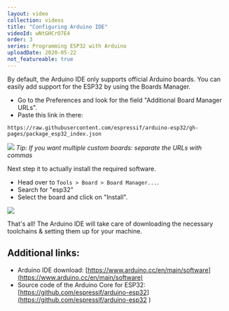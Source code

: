 ```yaml
---
layout: video
collection: videos
title: "Configuring Arduino IDE"
videoId: wNtGHCrO7E4
order: 3
series: Programming ESP32 with Arduino
uploadDate: 2020-05-22
not_featureable: true
---
```


By default, the Arduino IDE only supports official Arduino boards. You can easily add support for the ESP32 by using the Boards Manager.

* Go to the Preferences and look for the field "Additional Board Manager URLs".
* Paste this link in there: 

```
https://raw.githubusercontent.com/espressif/arduino-esp32/gh-pages/package_esp32_index.json
```

![]({{page.url}}../images/arduino-ide-add-board-url.png)
*Tip: If you want multiple custom boards: separate the URLs with commas*

Next step it to actually install the required software. 

* Head over to `Tools > Board > Board Manager...`.
* Search for "esp32"
* Select the board and click on "Install".

![]({{page.url}}../images/arduino-ide-install-esp32-board.png)


That's all! The Arduino IDE will take care of downloading the necessary toolchains & setting them up for your machine.

## Additional links:
* Arduino IDE download: [https://www.arduino.cc/en/main/software](https://www.arduino.cc/en/main/software)
* Source code of the Arduino Core for ESP32: [https://github.com/espressif/arduino-esp32](https://github.com/espressif/arduino-esp32 )
